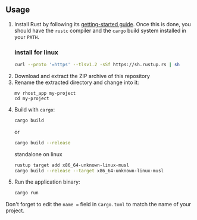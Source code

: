## Usage

1. Install Rust by following its [getting-started guide](https://www.rust-lang.org/learn/get-started).
   Once this is done, you should have the `rustc` compiler and the `cargo` build system installed in your `PATH`.
   ### install for linux
    ```bash
    curl --proto '=https' --tlsv1.2 -sSf https://sh.rustup.rs | sh
    ```
2. Download and extract the ZIP archive of this repository
3. Rename the extracted directory and change into it:
    ```
    mv rhost_app my-project
    cd my-project    
    ```
4. Build with `cargo`:
    ```bash
    cargo build
    ```
    or
    ```bash
    cargo build --release
    ```
    standalone on linux
    ```bash
    rustup target add x86_64-unknown-linux-musl
    cargo build --release --target x86_64-unknown-linux-musl
    ```
5. Run the application binary:
    ```bash
    cargo run
    ```

Don't forget to edit the `name =` field in `Cargo.toml` to match the name of your project.

